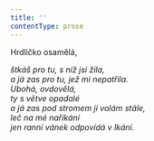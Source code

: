 ```yaml
---
title: ''
contentType: prose
---
```


Hrdličko osamělá,

_štkáš pro tu, s níž jsi žila,  
a já zas pro tu, jež mi nepatřila.  
Ubohá, ovdovělá,  
ty s větve opadalé  
a já zas pod stromem ji volám stále,  
leč na mé naříkání  
jen ranní vánek odpovídá v lkání._
